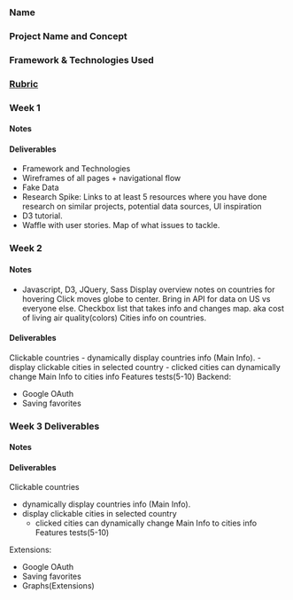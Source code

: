 ### Name

### Project Name and Concept

### Framework & Technologies Used

### [Rubric](http://frontend.turing.io/projects/self-directed-project.html)

### Week 1

#### Notes

#### Deliverables

  - Framework and Technologies
  - Wireframes of all pages + navigational flow
  - Fake Data
  - Research Spike: Links to at least 5 resources where you have done research on similar projects, potential data sources, UI inspiration
  - D3 tutorial.
  - Waffle with user stories. Map of what issues to tackle.
### Week 2

#### Notes
- Javascript, D3, JQuery, Sass
  Display overview notes on countries for hovering
  Click moves globe to center.
  Bring in API for data on US vs everyone else.
  Checkbox list that takes info and changes map.  aka cost of living air quality(colors)
  Cities info on countries.

#### Deliverables
  Clickable countries
    - dynamically display countries info (Main Info).
    - display clickable cities in selected country
      - clicked cities can dynamically change Main Info to cities info
  Features tests(5-10)
  Backend:
  - Google OAuth
  - Saving favorites

### Week 3 Deliverables

#### Notes

#### Deliverables
Clickable countries
  - dynamically display countries info (Main Info).
  - display clickable cities in selected country
    - clicked cities can dynamically change Main Info to cities info
Features tests(5-10)

Extensions:
- Google OAuth
- Saving favorites
- Graphs(Extensions)

